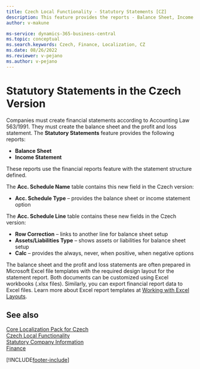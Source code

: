 ```yaml
---
title: Czech Local Functionality - Statutory Statements [CZ]
description: This feature provides the reports - Balance Sheet, Income Statement.
author: v-makune

ms-service: dynamics-365-business-central
ms.topic: conceptual
ms.search.keywords: Czech, Finance, Localization, CZ
ms.date: 08/26/2022
ms.reviewer: v-pejano
ms.author: v-pejano
---
```


# Statutory Statements in the Czech Version

Companies must create financial statements according to Accounting Law 563/1991. They must create the balance sheet and the profit and loss statement. The **Statutory Statements** feature provides the following reports:

- **Balance Sheet**
- **Income Statement**

These reports use the financial reports feature with the statement structure defined.

The **Acc. Schedule Name** table contains this new field in the Czech version:

- **Acc. Schedule Type** – provides the balance sheet or income statement option

The **Acc. Schedule Line** table contains these new fields in the Czech version:

- **Row Correction** – links to another line for balance sheet setup
- **Assets/Liabilities Type** – shows assets or liabilities for balance sheet setup
- **Calc** – provides the always, never, when positive, when negative options

The balance sheet and the profit and loss statements are often prepared in Microsoft Excel file templates with the required design layout for the statement report. Both documents can be customized using Excel workbooks (.xlsx files). Similarly, you can export financial report data to Excel files. Learn more about Excel report templates at [Working with Excel Layouts](../../ui-excel-report-layouts.md).

## See also

[Core Localization Pack for Czech](ui-extensions-core-localization-pack-cz.md)  
[Czech Local Functionality](czech-local-functionality.md)  
[Statutory Company Information](statutory-company-information.md)  
[Finance](../../finance.md)  

[!INCLUDE[footer-include](../../includes/footer-banner.md)]
